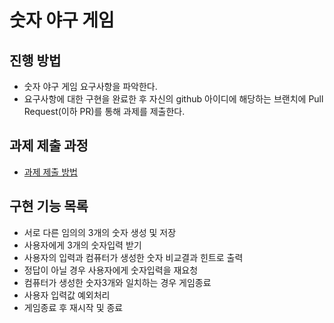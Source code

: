 # 숫자 야구 게임
## 진행 방법
* 숫자 야구 게임 요구사항을 파악한다.
* 요구사항에 대한 구현을 완료한 후 자신의 github 아이디에 해당하는 브랜치에 Pull Request(이하 PR)를 통해 과제를 제출한다.

## 과제 제출 과정
* [과제 제출 방법](https://github.com/next-step/nextstep-docs/tree/master/precourse)

## 구현 기능 목록
* 서로 다른 임의의 3개의 숫자 생성 및 저장 
* 사용자에게 3개의 숫자입력 받기 
* 사용자의 입력과 컴퓨터가 생성한 숫자 비교결과 힌트로 출력 
* 정답이 아닐 경우 사용자에게 숫자입력을 재요청
* 컴퓨터가 생성한 숫자3개와 일치하는 경우 게임종료
* 사용자 입력값 예외처리
* 게임종료 후 재시작 및 종료 